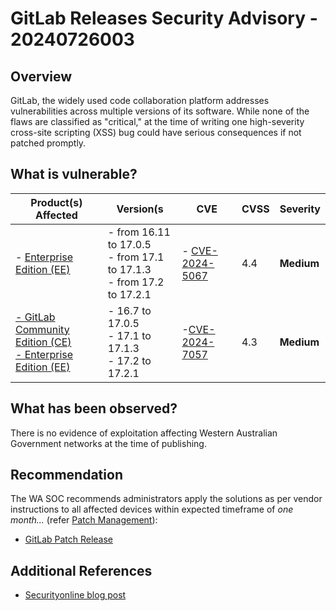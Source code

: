 # GitLab Releases Security Advisory - 20240726003

## Overview

GitLab, the widely used code collaboration platform addresses vulnerabilities across multiple versions of its software. While none of the flaws are classified as "critical," at the time of writing one high-severity cross-site scripting (XSS) bug could have serious consequences if not patched promptly.

## What is vulnerable?

| Product(s) Affected                                                                                                                                   | Version(s                                                                      | CVE                                                               | CVSS | Severity   |
| ----------------------------------------------------------------------------------------------------------------------------------------------------- | ------------------------------------------------------------------------------ | ----------------------------------------------------------------- | ---- | ---------- |
| - [Enterprise Edition (EE)](https://about.gitlab.com/releases/2024/07/24/patch-release-gitlab-17-2-1-released/)                                       | - from 16.11 to 17.0.5 <br/> - from 17.1 to 17.1.3 <br/> - from 17.2 to 17.2.1 | - [CVE-2024-5067](https://nvd.nist.gov/vuln/detail/CVE-2024-5067) | 4.4  | **Medium** |
| [- GitLab Community Edition (CE) <br/> - Enterprise Edition (EE)](https://about.gitlab.com/releases/2024/07/24/patch-release-gitlab-17-2-1-released/) | - 16.7 to 17.0.5 <br/> - 17.1 to 17.1.3 <br/> - 17.2 to 17.2.1                 | -[CVE-2024-7057](https://nvd.nist.gov/vuln/detail/CVE-2024-7057)  | 4.3  | **Medium** |

## What has been observed?

There is no evidence of exploitation affecting Western Australian Government networks at the time of publishing.

## Recommendation

The WA SOC recommends administrators apply the solutions as per vendor instructions to all affected devices within expected timeframe of *one month...* (refer [Patch Management](../guidelines/patch-management.md)):

- [GitLab Patch Release](https://about.gitlab.com/releases/2024/07/24/patch-release-gitlab-17-2-1-released/)

## Additional References

- [Securityonline blog post](https://securityonline.info/gitlab-patches-six-security-flaws-urges-immediate-update/)
